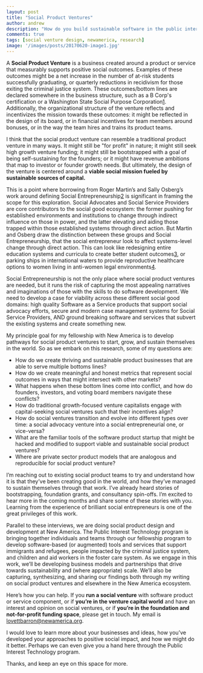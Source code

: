 ```yaml
---
layout: post
title: "Social Product Ventures"
author: andrew
description: "How do you build sustainable software in the public interest?"
comments: true
tags: [social venture design, newamerica, research]
image: '/images/posts/20170620-image1.jpg'
---
```


A **Social Product Venture** is a business created around a product or service that measurably supports positive social outcomes. Examples of these outcomes might be a net increase in the number of at-risk students successfully graduating, or quarterly reductions in recidivism for those exiting the criminal justice system. These outcomes/bottom lines are declared somewhere in the business structure, such as a B Corp's certification or a Washington State Social Purpose Corporation[1]. Additionally, the organizational structure of the venture reflects and incentivizes the mission towards these outcomes: it might be reflected in the design of its board, or in financial incentives for team members around bonuses, or in the way the team hires and trains its product teams.
 
I think that the social product venture can resemble a traditional product venture in many ways. It might still be "for profit" in nature; it might still seek high growth venture funding; it might still be bootstrapped with a goal of being self-sustaining for the founders; or it might have revenue ambitions that map to investor or founder growth needs.  But ultimately, the design of the venture is centered around a **viable social mission fueled by sustainable sources of capital.**
 
This is a point where borrowing from Roger Martin’s and Sally Osberg’s work around defining Social Entrepreneurship[2] is significant in framing the scope for this exploration. Social Advocates and Social Service Providers are core contributors to the social good ecosystem: the former pushing for established environments and institutions to change through indirect influence on those in power, and the latter elevating and aiding those trapped within those established systems through direct action. But Martin and Osberg draw the distinction between these groups and Social Entrepreneurship, that the social entrepreneur look to affect systems-level change through direct action. This can look like redesigning entire education systems and curricula to create better student outcomes[3], or parking ships in international waters to provide reproductive healthcare options to women living in anti-women legal environments[4].
 
Social Entrepreneurship is not the only place where social product ventures are needed, but it runs the risk of capturing the most appealing narratives and imaginations of those with the skills to do software development. We need to develop a case for viability across these different social good domains: high quality Software as a Service products that support social advocacy efforts, secure and modern case management systems for Social Service Providers, AND ground breaking software and services that subvert the existing systems and create something new.
 
My principle goal for my fellowship with New America is to develop pathways for social product ventures to start, grow, and sustain themselves in the world. So as we embark on this research, some of my questions are:
- How do we create thriving and sustainable product businesses that are able to serve multiple bottoms lines?
- How do we create meaningful and honest metrics that represent social outcomes in ways that might intersect with other markets?
- What happens when these bottom lines come into conflict, and how do founders, investors, and voting board members navigate these conflicts?
- How do traditional growth-focused venture capitalists engage with capital-seeking social ventures such that their incentives align?
- How do social ventures transition and evolve into different types over time: a social advocacy venture into a social entrepreneurial one, or vice-versa?
- What are the familiar tools of the software product startup that might be hacked and modified to support viable and sustainable social product ventures?
- Where are private sector product models that are analogous and reproducible for social product venture?
 
I’m reaching out to existing social product teams to try and understand how it is that they’ve been creating good in the world, and how they’ve managed to sustain themselves through that work. I’ve already heard stories of bootstrapping, foundation grants, and consultancy spin-offs. I’m excited to hear more in the coming months and share some of these stories with you. Learning from the experience of brilliant social entrepreneurs is one of the great privileges of this work.
 
Parallel to these interviews, we are doing social product design and development at New America. The Public Interest Technology program is bringing together individuals and teams through our fellowship program to develop software-based (or augmented) tools and services that support immigrants and refugees, people impacted by the criminal justice system, and children and aid workers in the foster care system. As we engage in this work, we’ll be developing business models and partnerships that drive towards sustainability and (where appropriate) scale. We’ll also be capturing, synthesizing, and sharing our findings both through my writing on social product ventures and elsewhere in the New America ecosystem.
 
Here’s how you can help. If you **run a social venture** with software product or service component, or  if **you’re in the venture capital world** and have an interest and opinion on social ventures, or if **you’re in the foundation and not-for-profit funding space**, please get in touch. My email is lovettbarron@newamerica.org.
 
I would love to learn more about your businesses and ideas, how you’ve developed your approaches to positive social impact, and how we might do it better. Perhaps we can even give you a hand here through the Public Interest Technology program. 
 
Thanks, and keep an eye on this space for more.

[1]:	https://en.wikipedia.org/wiki/Social_purpose_corporation "Social Purpose Corporation (Wikipedia)"
[2]:	https://ssir.org/articles/entry/social_entrepreneurship_the_case_for_definition "Roger L. Martin & Sally Osberg, Social Entrepreneurship: The Case For Definition, SSIR, Spring 2007"
[3]:	https://www.edsurge.com/news/2014-08-13-what-a-peruvian-school-designed-by-ideo-looks-like "What a Peruvian School Designed by IDEO looks like"
[4]:	http://www.womenonwaves.org/ "Women on Waves"
